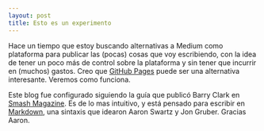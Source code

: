 ```yaml
---
layout: post
title: Esto es un experimento
---
```


Hace un tiempo que estoy buscando alternativas a Medium como plataforma para publicar las (pocas) cosas que voy escribiendo, con la idea de tener un poco más de control sobre la plataforma y sin tener que incurrir en (muchos) gastos.
Creo que [GitHub Pages](https://pages.github.com) puede ser una alternativa interesante. Veremos como funciona.

Este blog fue configurado siguiendo la guía que publicó Barry Clark en [Smash Magazine](https://www.smashingmagazine.com/2014/08/build-blog-jekyll-github-pages/). Es de lo mas intuitivo, y está pensado para escribir en [Markdown](https://daringfireball.net/projects/markdown/syntax), una sintaxis que idearon Aaron Swartz y Jon Gruber. 
Gracias Aaron.